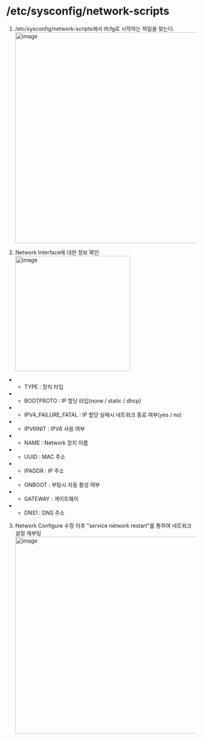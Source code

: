 /etc/sysconfig/network-scripts
==============================
1) /etc/sysconfig/network-scripts에서 ifcfg로 시작하는 파일을 찾는다.
   <img width="557" alt="image" src="https://user-images.githubusercontent.com/70207093/178420493-5e9c5c04-0875-46a4-a19e-6d390c722df2.png">

2) Network Interface에 대한 정보 확인</br>
   <img width="304" alt="image" src="https://user-images.githubusercontent.com/70207093/178420655-1bf54ad0-7d4c-431b-9097-97574c30c94e.png">
* * TYPE : 장치 타입
* * BOOTPROTO : IP 할당 타입(none / static / dhcp)
* * IPV4_FAILURE_FATAL : IP 할당 실패시 네트워크 종료 여부(yes / no)
* * IPV6INIT : IPV6 사용 여부
* * NAME : Network 장치 이름
* * UUID : MAC 주소
* * IPADDR : IP 주소
* * ONBOOT : 부팅시 자동 활성 여부
* * GATEWAY : 게이트웨이
* * DNS1 : DNS 주소

3) Network Configure 수정 이후 "service network restart"를 통하여 네트워크 설정 재부팅
   <img width="520" alt="image" src="https://user-images.githubusercontent.com/70207093/178421695-73c97aed-95fe-4c11-969a-a5a62a78a47d.png"> 
